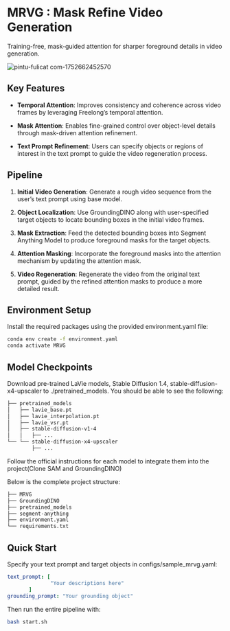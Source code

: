 # MRVG : Mask Refine Video Generation


Training-free, mask-guided attention for sharper foreground details in video generation.

![pintu-fulicat com-1752662452570](https://github.com/user-attachments/assets/37f2d875-249e-4ab9-beb6-bb493d3122ca)



## Key Features

- **Temporal Attention**: Improves consistency and coherence across video frames by leveraging Freelong’s temporal attention.

- **Mask Attention**: Enables fine-grained control over object-level details through mask-driven attention refinement.

- **Text Prompt Refinement**: Users can specify objects or regions of interest in the text prompt to guide the video regeneration process.

## Pipeline

1. **Initial Video Generation**: Generate a rough video sequence from the user’s text prompt using base model.

2. **Object Localization**: Use GroundingDINO along with user-specified target objects to locate bounding boxes in the initial video frames.

3. **Mask Extraction**: Feed the detected bounding boxes into Segment Anything Model to produce foreground masks for the target objects.

4. **Attention Masking**: Incorporate the foreground masks into the attention mechanism by updating the attention mask.

5. **Video Regeneration**: Regenerate the video from the original text prompt, guided by the refined attention masks to produce a more detailed result.

## Environment Setup

Install the required packages using the provided environment.yaml file:
```sh
conda env create -f environment.yaml
conda activate MRVG
```

## Model Checkpoints

Download pre-trained LaVie models, Stable Diffusion 1.4, stable-diffusion-x4-upscaler to ./pretrained_models. You should be able to see the following:
```txt
├── pretrained_models
│   ├── lavie_base.pt
│   ├── lavie_interpolation.pt
│   ├── lavie_vsr.pt
│   ├── stable-diffusion-v1-4
│   │   ├── ...
└── └── stable-diffusion-x4-upscaler
        ├── ...
```
Follow the official instructions for each model to integrate them into the project(Clone  SAM and  GroundingDINO)

Below is the complete project structure:
```txt
├── MRVG
├── GroundingDINO
├── pretrained_models
├── segment-anything
├── environment.yaml
└── requirements.txt
```

## Quick Start

Specify your text prompt and target objects in configs/sample_mrvg.yaml:
```yaml
text_prompt: [
              "Your descriptions here"
       ] 
grounding_prompt: "Your grounding object"
```
Then run the entire pipeline with:
```sh
bash start.sh
```
